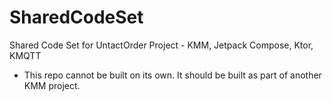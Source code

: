 # SharedCodeSet
Shared Code Set for UntactOrder Project - KMM, Jetpack Compose, Ktor, KMQTT

- This repo cannot be built on its own. It should be built as part of another KMM project.
